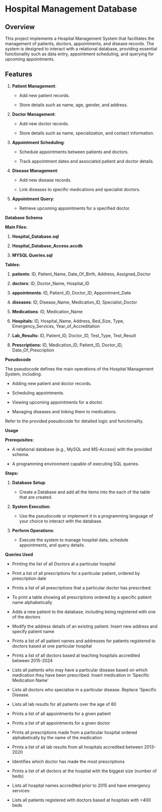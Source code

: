 # Hospital Management Database

## Overview

This project implements a Hospital Management System that facilitates
the management of patients, doctors, appointments, and disease records.
The system is designed to interact with a relational database, providing
essential functionality such as data entry, appointment scheduling, and
querying for upcoming appointments.

## Features

1.  **Patient Management**:

    -   Add new patient records.

    -   Store details such as name, age, gender, and address.

2.  **Doctor Management**:

    -   Add new doctor records.

    -   Store details such as name, specialization, and contact
        information.

3.  **Appointment Scheduling**:

    -   Schedule appointments between patients and doctors.

    -   Track appointment dates and associated patient and doctor
        details.

4.  **Disease Management**:

    -   Add new disease records.

    -   Link diseases to specific medications and specialist doctors.

5.  **Appointment Query**:

    -   Retrieve upcoming appointments for a specified doctor.

**Database Schema**

**Main Files:**

1.  **Hospital_Database.sql**

2.  **Hospital_Database_Access.accdb**

3.  **MYSQL Queries.sql**

**Tables:**

1.  **patients**: ID, Patient_Name, Date_Of_Birth, Address,
    Assigned_Doctor

2.  **doctors**: ID, Doctor_Name, Hospital_ID

3.  **appointments**: ID, Patient_ID, Doctor_ID, Appointment_Date

4.  **diseases**: ID, Disease_Name, Medication_ID, Specialist_Doctor

5.  **Medications**: ID, Medication_Name

6.  **Hospitals:** ID, Hospital_Name, Address, Bed_Size, Type,
    Emergency_Services, Year_of_Accreditation

7.  **Lab_Results:** ID, Patient_ID, Doctor_ID, Test_Type, Test_Result

8.  **Prescriptions:** ID, Medication_ID, Patient_ID, Doctor_ID,
    Date_Of_Prescription

**Pseudocode**

The pseudocode defines the main operations of the Hospital Management
System, including:

-   Adding new patient and doctor records.

-   Scheduling appointments.

-   Viewing upcoming appointments for a doctor.

-   Managing diseases and linking them to medications.

Refer to the provided pseudocode for detailed logic and functionality.

**Usage**

**Prerequisites:**

-   A relational database (e.g., MySQL and MS-Access) with the provided
    schema.

-   A programming environment capable of executing SQL queries.

**Steps:**

1.  **Database Setup**:

    -   Create a Database and add all the items into the each of the
        table that are created.

2.  **System Execution**:

    -   Use the pseudocode or implement it in a programming language of
        your choice to interact with the database.

3.  **Perform Operations**:

    -   Execute the system to manage hospital data, schedule
        appointments, and query details.

**Queries Used**

- Printing the list of all Doctors at a particular hospital

- Print a list of all prescriptions for a particular patient, ordered by prescription date

- Prints a list of all prescriptions that a particular doctor has prescribed:

- To print a table showing all prescriptions ordered by a specific patient name alphabetically

- Adds a new patient to the database, including being registered with one of the doctors

- Modify the address details of an existing patient. Insert new address and specify patient name

- Prints a list of all patient names and addresses for patients registered to doctors based at one particular hospital

- Prints a list of all doctors based at teaching hospitals accredited between 2015-2024

- Lists all patients who may have a particular disease based on which medication they have been prescribed. Insert medication in \'Specific Medication Name\'

- Lists all doctors who specialise in a particular disease. Replace \'Specific Disease.

- Lists all lab results for all patients over the age of 60

- Prints a list of all appointments for a given patient

- Prints a list of all appointments for a given doctor

- Prints all prescriptions made from a particular hospital ordered alphabetically by the name of the medication

- Prints a list of all lab results from all hospitals accredited between 2013-2020

- Identifies which doctor has made the most prescriptions

- Prints a list of all doctors at the hospital with the biggest size (number of beds)

- Lists all hospital names accredited prior to 2015 and have emergency services:

- Lists all patients registered with doctors based at hospitals with \<400 beds

